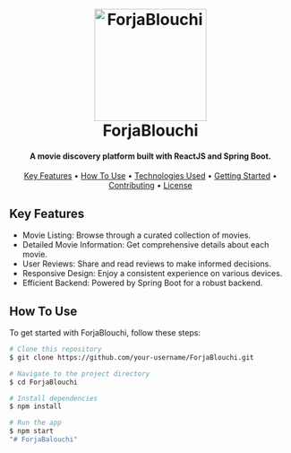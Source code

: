 <h1 align="center">
  <br>
  <img src="https://clipart-library.com/img/794189.png" alt="ForjaBlouchi" width="200">
  <br>
  ForjaBlouchi
  <br>
</h1>

<h4 align="center">A movie discovery platform built with ReactJS and Spring Boot.</h4>

<p align="center">
  <a href="#key-features">Key Features</a> •
  <a href="#how-to-use">How To Use</a> •
  <a href="#technologies-used">Technologies Used</a> •
  <a href="#getting-started">Getting Started</a> •
  <a href="#contributing">Contributing</a> •
  <a href="#license">License</a>
</p>

## Key Features

* Movie Listing: Browse through a curated collection of movies.
* Detailed Movie Information: Get comprehensive details about each movie.
* User Reviews: Share and read reviews to make informed decisions.
* Responsive Design: Enjoy a consistent experience on various devices.
* Efficient Backend: Powered by Spring Boot for a robust backend.

## How To Use

To get started with ForjaBlouchi, follow these steps:

```bash
# Clone this repository
$ git clone https://github.com/your-username/ForjaBlouchi.git

# Navigate to the project directory
$ cd ForjaBlouchi

# Install dependencies
$ npm install

# Run the app
$ npm start
"# ForjaBalouchi" 
